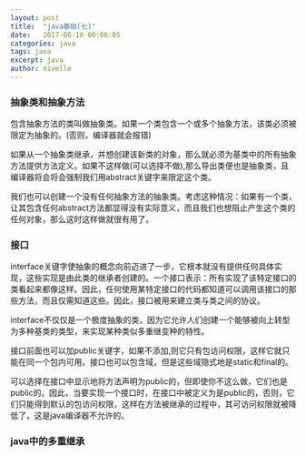 ```yaml
---
layout: post
title:  "java基础(七)"
date:   2017-06-10 00:06:05
categories: java
tags: java
excerpt: java
author: nivelle
---
```


### 抽象类和抽象方法

包含抽象方法的类叫做抽象类。如果一个类包含一个或多个抽象方法，该类必须被限定为抽象的。(否则，编译器就会报错)

如果从一个抽象类继承，并想创建该新类的对象，那么就必须为基类中的所有抽象方法提供方法定义。如果不这样做(可以选择不做),那么导出类便也是抽象类，且编译器将会将会强制我们用abstract关键字来限定这个类。

我们也可以创建一个没有任何抽象方法的抽象类。考虑这种情况：如果有一个类，让其包含任何abstract方法都显得没有实际意义，而且我们也想阻止产生这个类的任何对象，那么这时这样做就很有用了。

### 接口

interface关键字使抽象的概念向前迈进了一步，它根本就没有提供任何具体实现，这些实现是由此类的继承者创建的。一个接口表示：所有实现了该特定接口的类看起来都像这样。因此，任何使用某特定接口的代码都知道可以调用该接口的那些方法，而且仅需知道这些。因此，接口被用来建立类与类之间的协议。

interface不仅仅是一个极度抽象的类，因为它允许人们创建一个能够被向上转型为多种基类的类型，来实现某种类似多重继变种的特性。


接口前面也可以加public关键字，如果不添加,则它只有包访问权限，这样它就只能在同一个包内可用。接口也可以包含域，但是这些域隐式地是static和final的。

可以选择在接口中显示地将方法声明为public的，但即使你不这么做，它们也是public的。因此，当要实现一个接口时，在接口中被定义为是public的，否则，它们只能得到默认的包访问权限，这样在方法被继承的过程中，其可访问权限就被降低了，这是java编译器不允许的。

### java中的多重继承

